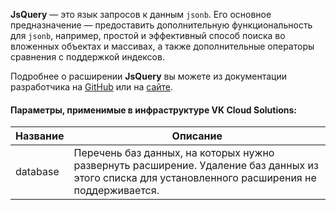 **JsQuery** — это язык запросов к данным `jsonb`. Его основное предназначение — предоставить дополнительную функциональность для `jsonb`, например, простой и эффективный способ поиска во вложенных объектах и массивах, а также дополнительные операторы сравнения с поддержкой индексов.

Подробнее о расширении **JsQuery** вы можете из документации разработчика на [GitHub](https://github.com/postgrespro/jsquery) или на [сайте](https://postgrespro.ru/docs/postgrespro/9.5/jsquery).

#### Параметры, применимые в инфраструктуре VK Cloud Solutions:

|Название|Описание|
|---|---|
|database|Перечень баз данных, на которых нужно развернуть расширение. Удаление баз данных из этого списка для установленного расширения не поддерживается.|
